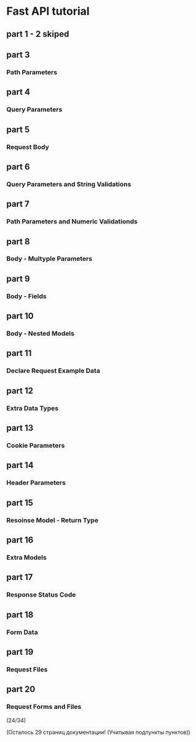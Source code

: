 # Fast API tutorial

## part 1 - 2 skiped


## part 3
### Path Parameters

## part 4
### Query Parameters

## part 5
### Request Body

## part 6
### Query Parameters and String Validations

## part 7
### Path Parameters and Numeric Validationds

## part 8
### Body - Multyple Parameters

## part 9
### Body - Fields

## part 10
### Body - Nested Models

## part 11
### Declare Request Example Data

## part 12
### Extra Data Types

## part 13
### Cookie Parameters

## part 14
### Header Parameters

## part 15
### Resoinse Model - Return Type

## part 16
### Extra Models

## part 17
### Response Status Code

## part 18
### Form Data

## part 19
### Request Files

## part 20
### Request Forms and Files

(24/34)

(Осталось 29 страниц документации! (Учитывая подпункты пунктов))